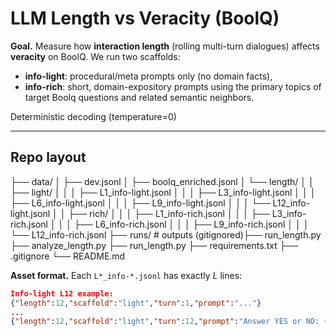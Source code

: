 # LLM Length vs Veracity (BoolQ)

**Goal.** Measure how **interaction length** (rolling multi-turn dialogues) affects **veracity** on BoolQ. We run two scaffolds:
- **info-light**: procedural/meta prompts only (no domain facts),
- **info-rich**: short, domain-expository prompts using the primary topics of target Boolq questions and related semantic neighbors.

Deterministic decoding (temperature=0)

---

## Repo layout

├── data/
│ ├── dev.jsonl
│ ├── boolq_enriched.jsonl
│ └── length/
│ │ ├── light/
│ │ │ ├── L1_info-light.jsonl
│ │ │ ├── L3_info-light.jsonl
│ │ │ ├── L6_info-light.jsonl
│ │ │ ├── L9_info-light.jsonl
│ │ │ └── L12_info-light.jsonl
│ │ ├── rich/
│ │ │ ├── L1_info-rich.jsonl
│ │ │ ├── L3_info-rich.jsonl
│ │ │ ├── L6_info-rich.jsonl
│ │ │ ├── L9_info-rich.jsonl
│ │ │ └── L12_info-rich.jsonl
├── runs/ # outputs (gitignored)├── run_length.py
├── analyze_length.py
├── run_length.py
├── requirements.txt
├── .gitignore
└── README.md

**Asset format.** Each `L*_info-*.jsonl` has exactly _L_ lines:
```json
Info-light L12 example:
{"length":12,"scaffold":"light","turn":1,"prompt":"..."}
...
{"length":12,"scaffold":"light","turn":12,"prompt":"Answer YES or NO: {QUESTION}"}

